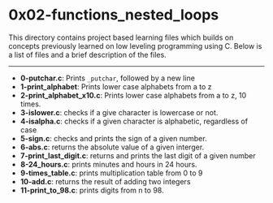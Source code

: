 # 0x02-functions_nested_loops
This directory contains project based learning files which builds on concepts previously learned on low leveling programming using C. Below is a list of files and a brief description of the files.

---

- **0-putchar.c**: Prints `_putchar`, followed by a new line
- **1-print_alphabet**: Prints lower case alphabets from a to z
- **2-print_alphabet_x10.c**: Prints lower case alphabets from a to z, 10 times.
- **3-islower.c**: checks if a give character is lowercase or not.
- **4-isalpha.c**: checks if a given character is alphabetic, regardless of case
- **5-sign.c**: checks and prints the sign of a given number.
- **6-abs.c**: returns the absolute value of a given interger.
- **7-print_last_digit.c**: returns and prints the last digit of a given number
- **8-24_hours.c**: prints minutes and hours in 24 hours.
- **9-times_table.c**: prints multiplication table from 0 to 9
- **10-add.c**: returns the result of adding two integers
- **11-print_to_98.c**: prints digits from n to 98.
